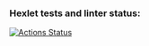### Hexlet tests and linter status:
[![Actions Status](https://github.com/deneserty/frontend-project-44/actions/workflows/hexlet-check.yml/badge.svg)](https://github.com/deneserty/frontend-project-44/actions)